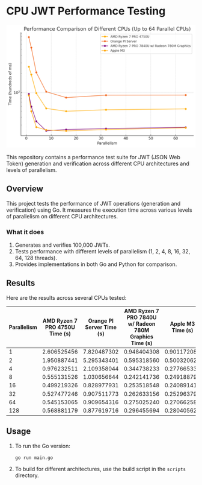 # CPU JWT Performance Testing

![Performance Graph](graphs/june_25_2024.png)

This repository contains a performance test suite for JWT (JSON Web Token) generation and verification across different CPU architectures and levels of parallelism.

## Overview

This project tests the performance of JWT operations (generation and verification) using Go. It measures the execution time across various levels of parallelism on different CPU architectures.

### What it does

1. Generates and verifies 100,000 JWTs.
2. Tests performance with different levels of parallelism (1, 2, 4, 8, 16, 32, 64, 128 threads).
3. Provides implementations in both Go and Python for comparison.

## Results

Here are the results across several CPUs tested:

| Parallelism | AMD Ryzen 7 PRO 4750U Time (s) | Orange PI Server Time (s) | AMD Ryzen 7 PRO 7840U w/ Radeon 780M Graphics Time (s) | Apple M3 Time (s) | Apple M1 MacBook Pro Time (s) |
|-------------|--------------------------------|---------------------------|--------------------------------------------------------|-------------------|-------------------------------|
| 1           | 2.606525456                    | 7.820487302               | 0.948404308                                            | 0.901172084       | 0.911417041                   |
| 2           | 1.950887441                    | 5.295343401               | 0.595318560                                            | 0.500320625       | 0.500819875                   |
| 4           | 0.976232511                    | 2.109358044               | 0.344738233                                            | 0.277665333       | 0.365654875                   |
| 8           | 0.555131526                    | 1.030656644               | 0.242141736                                            | 0.249188792       | 0.327629417                   |
| 16          | 0.499219326                    | 0.828977931               | 0.253518548                                            | 0.240891417       | 0.299557667                   |
| 32          | 0.527477246                    | 0.907511773               | 0.262633156                                            | 0.252963792       | 0.332823792                   |
| 64          | 0.545153065                    | 0.909654316               | 0.275025240                                            | 0.270662583       | 0.336847625                   |
| 128         | 0.568881179                    | 0.877619716               | 0.296455694                                            | 0.280405625       | 0.362731708                   |

## Usage

1. To run the Go version:
   ```
   go run main.go
   ```

2. To build for different architectures, use the build script in the `scripts` directory.


